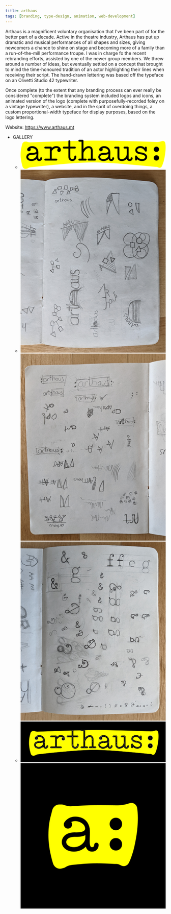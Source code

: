 ```yaml
---
title: arthaus
tags: [branding, type-design, animation, web-development]
---
```


Arthaus is a magnificent voluntary organisation that I've been part of for the better part of a decade. Active in the theatre industry, Arthaus has put up dramatic and musical performances of all shapes and sizes, giving newcomers a chance to shine on stage and becoming more of a family than a run-of-the-mill performance troupe. I was in charge fo the recent rebranding efforts, assisted by one of the newer group members. We threw around a number of ideas, but eventually settled on a concept that brought to mind the time-honoured tradition of an actor highlighting their lines when receiving their script. The hand-drawn lettering was based off the typeface on an Olivetti Studio 42 typewriter.

Once complete (to the extent that any branding process can ever really be considered "complete") the branding system included logos and icons, an animated version of the logo (complete with purposefully-recorded foley on a vintage typewriter), a website, and in the sprit of overdoing things, a custom proportional-width typeface for display purposes, based on the logo lettering.

Website: https://www.arthaus.mt

- GALLERY
  - ![Logo](./_assets/logo.svg)
  - ![Logo sketches (1)](./_assets/logo-sketches-1.jpg)
    ![Logo sketches (2)](./_assets/logo-sketches-2.jpg)
    ![Typeface sketches](./_assets/typeface-sketches.jpg)
  - ![Logo construction](./_assets/construction.png)
    ![Icon](./_assets/icon.png)
